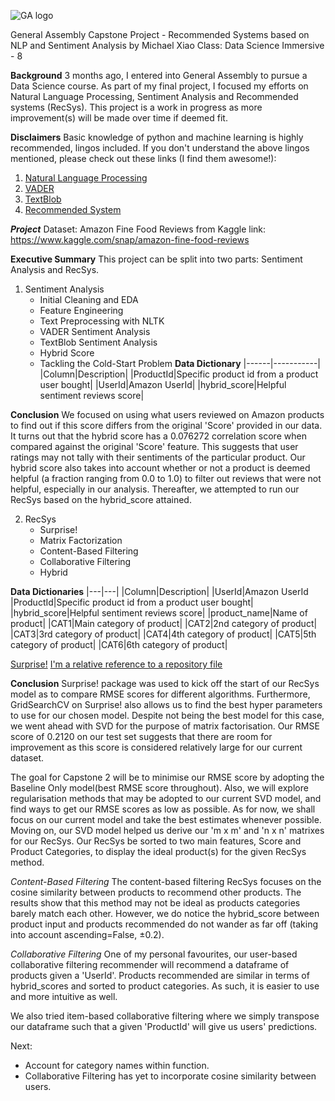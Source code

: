 ![GA logo](https://camo.githubusercontent.com/6ce15b81c1f06d716d753a61f5db22375fa684da/68747470733a2f2f67612d646173682e73332e616d617a6f6e6177732e636f6d2f70726f64756374696f6e2f6173736574732f6c6f676f2d39663838616536633963333837313639306533333238306663663535376633332e706e67)

General Assembly Capstone Project - Recommended Systems based on NLP and Sentiment Analysis
by Michael Xiao
Class: Data Science Immersive - 8

__Background__
3 months ago, I entered into General Assembly to pursue a Data Science course. As part of my final project, I focused my efforts on Natural Language Processing, Sentiment Analysis and Recommended systems (RecSys). This project is a work in progress as more improvement(s) will be made over time if deemed fit.

__Disclaimers__
Basic knowledge of python and machine learning is highly recommended, lingos included. If you don't understand the above lingos mentioned, please check out these links (I find them awesome!):
1. [Natural Language Processing](https://www.analyticsvidhya.com/blog/2017/01/ultimate-guide-to-understand-implement-natural-language-processing-codes-in-python/ "NLP")
2. [VADER](https://medium.com/analytics-vidhya/simplifying-social-media-sentiment-analysis-using-vader-in-python-f9e6ec6fc52f "VADER")
3. [TextBlob](https://www.analyticsvidhya.com/blog/2018/02/natural-language-processing-for-beginners-using-textblob/ "TextBlob")
4. [Recommended System](https://www.analyticsvidhya.com/blog/2016/06/quick-guide-build-recommendation-engine-python/ "RecSys")

___Project___
Dataset: Amazon Fine Food Reviews from Kaggle
link: https://www.kaggle.com/snap/amazon-fine-food-reviews

__Executive Summary__
This project can be split into two parts: Sentiment Analysis and RecSys.
1. Sentiment Analysis
   - Initial Cleaning and EDA
   - Feature Engineering
   - Text Preprocessing with NLTK
   - VADER Sentiment Analysis
   - TextBlob Sentiment Analysis
   - Hybrid Score
   - Tackling the Cold-Start Problem
**Data Dictionary**
|------|-----------|
|Column|Description|
|ProductId|Specific product id from a product user bought|
|UserId|Amazon UserId|
|hybrid_score|Helpful sentiment reviews score|

__Conclusion__
We focused on using what users reviewed on Amazon products to find out if this score differs from the original 'Score' provided in our data. It turns out that the hybrid score has a 0.076272 correlation score when compared against the original 'Score' feature. This suggests that user ratings may not tally with their sentiments of the particular product. Our hybrid score also takes into account whether or not a product is deemed helpful (a fraction ranging from 0.0 to 1.0) to filter out reviews that were not helpful, especially in our analysis. Thereafter, we attempted to run our RecSys based on the hybrid_score attained.

2. RecSys
   - Surprise!
   - Matrix Factorization
   - Content-Based Filtering
   - Collaborative Filtering
   - Hybrid 

**Data Dictionaries**
|---|---|
|Column|Description|
|UserId|Amazon UserId
|ProductId|Specific product id from a product user bought|
|hybrid_score|Helpful sentiment reviews score|
|product_name|Name of product|
|CAT1|Main category of product|
|CAT2|2nd category of product|
|CAT3|3rd category of product|
|CAT4|4th category of product|
|CAT5|5th category of product|
|CAT6|6th category of product|

[Surprise!](../pictures/Surprise!.jpg)
[I'm a relative reference to a repository file](../blob/master/LICENSE)

__Conclusion__
Surprise! package  was used to kick off the start of our RecSys model as to compare RMSE scores for different algorithms. Furthermore, GridSearchCV on Surprise! also allows us to find the best hyper parameters to use for our chosen model. Despite not being the best model for this case, we went ahead with SVD for the purpose of matrix factorisation. Our RMSE score of 0.2120 on our test set suggests that there are room for improvement as this score is considered relatively large for our current dataset. 

The goal for Capstone 2 will be to minimise our RMSE score by adopting the Baseline Only model(best RMSE score throughout). Also, we will explore regularisation methods that may be adopted to our current SVD model, and find ways to get our RMSE scores as low as possible. As for now, we shall focus on our current model and take the best estimates whenever possible. Moving on, our SVD model helped us derive our 'm x m' and 'n x n' matrixes for our RecSys. Our RecSys be sorted to two main features, Score and Product Categories, to display the ideal product(s) for the given RecSys method.

_Content-Based Filtering_
The content-based filtering RecSys focuses on the cosine similarity between products to recommend other products. The results show that this method may not be ideal as products categories barely match each other. However, we do notice the hybrid_score between product input and products recommended do not wander as far off (taking into account ascending=False, ±0.2).

_Collaborative Filtering_
One of my personal favourites, our user-based collaborative filtering recommender will recommend a dataframe of products given a 'UserId'. Products recommended are similar in terms of hybrid_scores and sorted to product categories. As such, it is easier to use and more intuitive as well.

We also tried item-based collaborative filtering where we simply transpose our dataframe such that a given 'ProductId' will give us users' predictions.

Next: 
- Account for category names within function.
- Collaborative Filtering has yet to incorporate cosine similarity between users.
